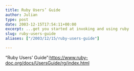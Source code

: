 ```yaml
---
title: Ruby Users’ Guide
author: Julian
type: post
date: 2003-12-15T17:54:11+00:00
excerpt: ...get you started at invoking and using ruby
slug: ruby-users-guide 
aliases: ["/2003/12/15/ruby-users-guide"]

---
```

&#8220;Ruby Users&#8217; Guide&#8221;:https://www.ruby-doc.org/docs/UsersGuide/rg/index.html